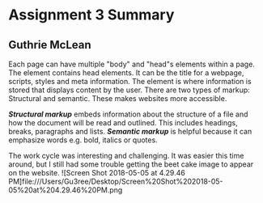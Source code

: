 # Assignment 3 Summary
## Guthrie McLean

Each page can have multiple "body" and "head"s elements within a page. The <head> element contains head elements. It can be the title for a webpage, scripts, styles and meta information. The <body> element is where information is stored that displays content by the user. There are two types of markup: Structural and semantic. These makes websites more accessible.

***Structural markup*** embeds information about the structure of a file and how the document will be read and outlined. This includes headings, breaks, paragraphs and lists.
***Semantic markup*** is helpful because it can emphasize words e.g. bold, italics or quotes.

The work cycle was interesting and challenging. It was easier this time around, but I still had some trouble getting the beet cake image to appear on the website.
![Screen Shot 2018-05-05 at 4.29.46 PM]file:///Users/Gu3ree/Desktop/Screen%20Shot%202018-05-05%20at%204.29.46%20PM.png
